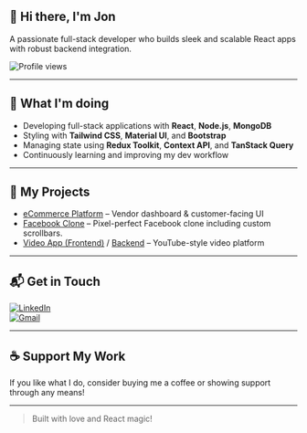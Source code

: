 ## 👋 Hi there, I'm Jon

A passionate full-stack developer who builds sleek and scalable React apps with robust backend integration.

![Profile views](https://komarev.com/ghpvc/?username=SyedJoN&color=blue)

---

## 🤔 What I'm doing
- Developing full-stack applications with **React**, **Node.js**, **MongoDB**
- Styling with **Tailwind CSS**, **Material UI**, and **Bootstrap**
- Managing state using **Redux Toolkit**, **Context API**, and **TanStack Query**
- Continuously learning and improving my dev workflow

---

## 🚀 My Projects
- [eCommerce Platform](https://github.com/SyedJoN/eCommerceWeb) – Vendor dashboard & customer-facing UI
- [Facebook Clone](https://github.com/SyedJoN/facebook-clone) – Pixel-perfect Facebook clone including custom scrollbars.
- [Video App (Frontend)](https://github.com/SyedJoN/javascript-react-frontend) / [Backend](https://github.com/SyedJoN/javascript-backend) – YouTube-style video platform

---

## 📬 Get in Touch
[![LinkedIn](https://img.shields.io/badge/LinkedIn-blue?logo=linkedin&logoColor=white)](https://www.linkedin.com/in/syed-muhammad-jon)  
[![Gmail](https://img.shields.io/badge/Gmail-D14836?logo=gmail&logoColor=white)](mailto:muhammadjoncs16@gmail.com)

---

## ☕ Support My Work
If you like what I do, consider buying me a coffee or showing support through any means!

---

> Built with love and React magic!

